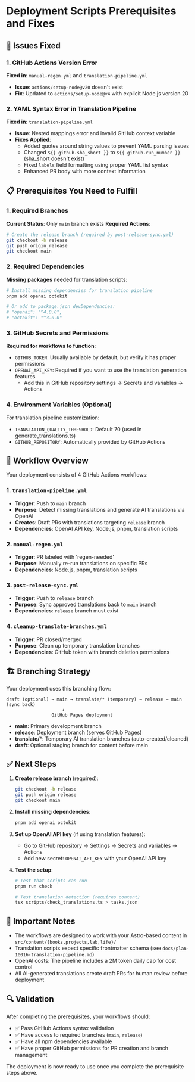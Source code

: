 # Deployment Scripts Prerequisites and Fixes

## 🔧 Issues Fixed

### 1. GitHub Actions Version Error
**Fixed in**: `manual-regen.yml` and `translation-pipeline.yml`
- **Issue**: `actions/setup-node@v20` doesn't exist
- **Fix**: Updated to `actions/setup-node@v4` with explicit Node.js version 20

### 2. YAML Syntax Error in Translation Pipeline
**Fixed in**: `translation-pipeline.yml`
- **Issue**: Nested mappings error and invalid GitHub context variable
- **Fixes Applied**:
  - Added quotes around string values to prevent YAML parsing issues
  - Changed `${{ github.sha_short }}` to `${{ github.run_number }}` (sha_short doesn't exist)
  - Fixed `labels` field formatting using proper YAML list syntax
  - Enhanced PR body with more context information

## 📋 Prerequisites You Need to Fulfill

### 1. Required Branches
**Current Status**: Only `main` branch exists
**Required Actions**:
```bash
# Create the release branch (required by post-release-sync.yml)
git checkout -b release
git push origin release
git checkout main
```

### 2. Required Dependencies
**Missing packages** needed for translation scripts:
```bash
# Install missing dependencies for translation pipeline
pnpm add openai octokit

# Or add to package.json devDependencies:
# "openai": "^4.0.0",
# "octokit": "^3.0.0"
```

### 3. GitHub Secrets and Permissions
**Required for workflows to function**:
- `GITHUB_TOKEN`: Usually available by default, but verify it has proper permissions
- `OPENAI_API_KEY`: Required if you want to use the translation generation features
  - Add this in GitHub repository settings → Secrets and variables → Actions

### 4. Environment Variables (Optional)
For translation pipeline customization:
- `TRANSLATION_QUALITY_THRESHOLD`: Default 70 (used in generate_translations.ts)
- `GITHUB_REPOSITORY`: Automatically provided by GitHub Actions

## 🔄 Workflow Overview

Your deployment consists of 4 GitHub Actions workflows:

### 1. `translation-pipeline.yml`
- **Trigger**: Push to `main` branch
- **Purpose**: Detect missing translations and generate AI translations via OpenAI
- **Creates**: Draft PRs with translations targeting `release` branch
- **Dependencies**: OpenAI API key, Node.js, pnpm, translation scripts

### 2. `manual-regen.yml`
- **Trigger**: PR labeled with 'regen-needed'
- **Purpose**: Manually re-run translations on specific PRs
- **Dependencies**: Node.js, pnpm, translation scripts

### 3. `post-release-sync.yml`
- **Trigger**: Push to `release` branch
- **Purpose**: Sync approved translations back to `main` branch
- **Dependencies**: `release` branch must exist

### 4. `cleanup-translate-branches.yml`
- **Trigger**: PR closed/merged
- **Purpose**: Clean up temporary translation branches
- **Dependencies**: GitHub token with branch deletion permissions

## 🏗️ Branching Strategy

Your deployment uses this branching flow:
```
draft (optional) → main → translate/* (temporary) → release → main (sync back)
                     ↓
                 GitHub Pages deployment
```

- **main**: Primary development branch
- **release**: Deployment branch (serves GitHub Pages)
- **translate/***: Temporary AI translation branches (auto-created/cleaned)
- **draft**: Optional staging branch for content before main

## ✅ Next Steps

1. **Create release branch** (required):
   ```bash
   git checkout -b release
   git push origin release
   git checkout main
   ```

2. **Install missing dependencies**:
   ```bash
   pnpm add openai octokit
   ```

3. **Set up OpenAI API key** (if using translation features):
   - Go to GitHub repository → Settings → Secrets and variables → Actions
   - Add new secret: `OPENAI_API_KEY` with your OpenAI API key

4. **Test the setup**:
   ```bash
   # Test that scripts can run
   pnpm run check
   
   # Test translation detection (requires content)
   tsx scripts/check_translations.ts > tasks.json
   ```

## 🚨 Important Notes

- The workflows are designed to work with your Astro-based content in `src/content/{books,projects,lab,life}/`
- Translation scripts expect specific frontmatter schema (see `docs/plan-10016-translation-pipeline.md`)
- OpenAI costs: The pipeline includes a 2M token daily cap for cost control
- All AI-generated translations create draft PRs for human review before deployment

## 🔍 Validation

After completing the prerequisites, your workflows should:
- ✅ Pass GitHub Actions syntax validation
- ✅ Have access to required branches (`main`, `release`)
- ✅ Have all npm dependencies available
- ✅ Have proper GitHub permissions for PR creation and branch management

The deployment is now ready to use once you complete the prerequisite steps above.
